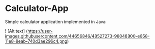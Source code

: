 # Calculator-App
Simple calculator application implemented in Java

! [Alt text] (https://user-images.githubusercontent.com/44656846/48527273-98048800-e858-11e8-8eab-740d3ae296c4.png)
